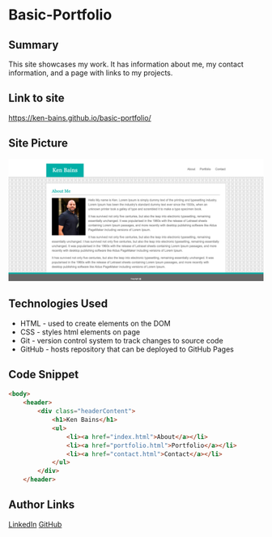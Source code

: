 # Basic-Portfolio

## Summary 
This site showcases my work. It has information about me, my contact information, and a page with links to my projects. 

## Link to site
https://ken-bains.github.io/basic-portfolio/

## Site Picture
![Site](assets/images/portfolioSnapshot.png)


## Technologies Used
- HTML - used to create elements on the DOM
- CSS - styles html elements on page
- Git - version control system to track changes to source code
- GitHub - hosts repository that can be deployed to GitHub Pages

## Code Snippet
```html
<body>
    <header>
        <div class="headerContent">
            <h1>Ken Bains</h1>
            <ul>
                <li><a href="index.html">About</a></li>
                <li><a href="portfolio.html">Portfolio</a></li>
                <li><a href="contact.html">Contact</a></li>
            </ul>
        </div>
    </header>
```



## Author Links
[LinkedIn](www.linkedin.com/in/ken-bains)
[GitHub](https://github.com/ken-Bains)
